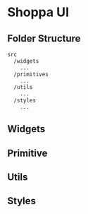 # Shoppa UI

## Folder Structure

```bash
src
  /widgets
    ...
  /primitives
    ...
  /utils
    ...
  /styles
    ...
```

## Widgets

## Primitive

## Utils

## Styles
